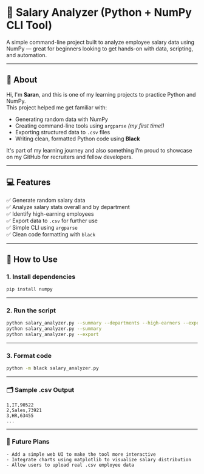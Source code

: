 # 🧮 Salary Analyzer (Python + NumPy CLI Tool)

A simple command-line project built to analyze employee salary data using NumPy — great for beginners looking to get hands-on with data, scripting, and automation.

---

## 👋 About

Hi, I'm **Saran**, and this is one of my learning projects to practice Python and NumPy.  
This project helped me get familiar with:

- Generating random data with NumPy
- Creating command-line tools using `argparse` *(my first time!)*
- Exporting structured data to `.csv` files
- Writing clean, formatted Python code using **Black**

It's part of my learning journey and also something I’m proud to showcase on my GitHub for recruiters and fellow developers.

---

## 💻 Features

✅ Generate random salary data  
✅ Analyze salary stats overall and by department  
✅ Identify high-earning employees  
✅ Export data to `.csv` for further use  
✅ Simple CLI using `argparse`  
✅ Clean code formatting with `black`

---

## 🚀 How to Use

### 1. Install dependencies

```bash
pip install numpy
```
---

### 2. Run the script

```bash
python salary_analyzer.py --summary --departments --high-earners --export
python salary_analyzer.py --summary
python salary_analyzer.py --export
```
---

### 3. Format code
```bash
python -m black salary_analyzer.py
```
---

### 🗂 Sample .csv Output
``` Employee ID,Department,Salary
1,IT,90522
2,Sales,73921
3,HR,63455
...
```
---

### 🌱 Future Plans
``` I plan to:
- Add a simple web UI to make the tool more interactive
- Integrate charts using matplotlib to visualize salary distribution
- Allow users to upload real .csv employee data
```








